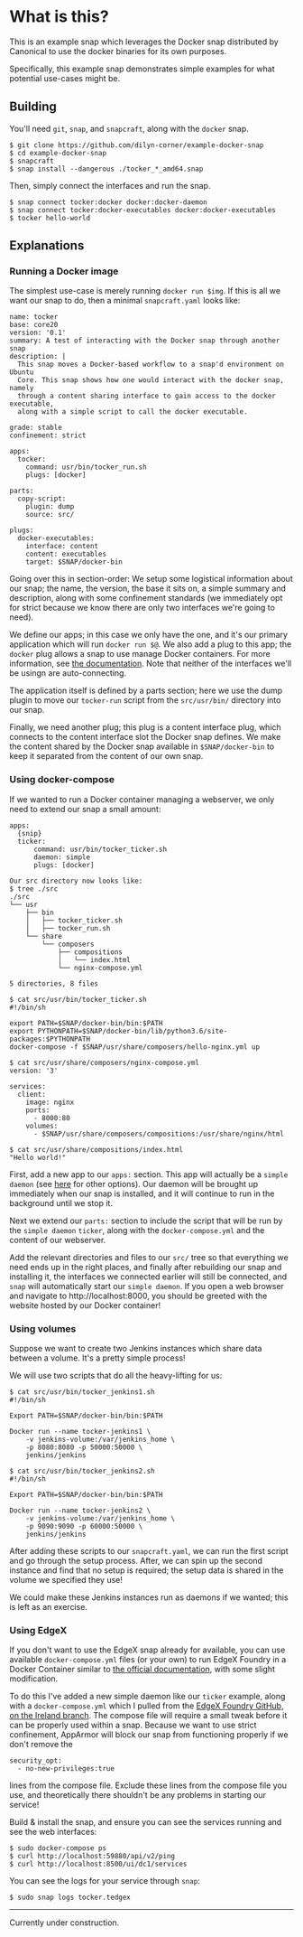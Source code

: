 # What is this?

This is an example snap which leverages the Docker snap distributed by Canonical
to use the docker binaries for its own purposes.

Specifically, this example snap demonstrates simple examples for what potential
use-cases might be.

## Building

You'll need `git`, `snap`, and `snapcraft`, along with the `docker` snap.

```
$ git clone https://github.com/dilyn-corner/example-docker-snap
$ cd example-docker-snap
$ snapcraft
$ snap install --dangerous ./tocker_*_amd64.snap
```

Then, simply connect the interfaces and run the snap.

```
$ snap connect tocker:docker docker:docker-daemon
$ snap connect tocker:docker-executables docker:docker-executables
$ tocker hello-world
```

## Explanations

### Running a Docker image

The simplest use-case is merely running `docker run $img`. If this is all we
want our snap to do, then a minimal `snapcraft.yaml` looks like:

```
name: tocker
base: core20
version: '0.1'
summary: A test of interacting with the Docker snap through another snap
description: |
  This snap moves a Docker-based workflow to a snap'd environment on Ubuntu
  Core. This snap shows how one would interact with the docker snap, namely
  through a content sharing interface to gain access to the docker executable,
  along with a simple script to call the docker executable.

grade: stable
confinement: strict

apps:
  tocker:
    command: usr/bin/tocker_run.sh
    plugs: [docker]

parts:
  copy-script:
    plugin: dump
    source: src/

plugs:
  docker-executables:
    interface: content
    content: executables
    target: $SNAP/docker-bin
```

Going over this in section-order:
We setup some logistical information about our snap; the name, the version, the
base it sits on, a simple summary and description, along with some confinement
standards (we immediately opt for strict because we know there are only two
interfaces we're going to need).

We define our apps; in this case we only have the one, and it's our primary
application which will run `docker run $@`. We also add a plug to this app; the
`docker` plug allows a snap to use manage Docker containers. For more
information, see [the
documentation](https://snapcraft.io/docs/docker-interface). Note that neither of
the interfaces we'll be usingn are auto-connecting.

The application itself is defined by a parts section; here we use the dump
plugin to move our `tocker-run` script from the `src/usr/bin/` directory into
our snap.

Finally, we need another plug; this plug is a content interface plug, which
connects to the content interface slot the Docker snap defines. We make the
content shared by the Docker snap available in `$SNAP/docker-bin` to keep it
separated from the content of our own snap.

### Using docker-compose

If we wanted to run a Docker container managing a webserver, we only need to
extend our snap a small amount:

```
apps:
  {snip}
  ticker:
      command: usr/bin/tocker_ticker.sh
      daemon: simple
      plugs: [docker]

Our src directory now looks like:
$ tree ./src
./src
└── usr
    ├── bin
    │   ├── tocker_ticker.sh
    │   ├── tocker_run.sh
    └── share
        └── composers
            ├── compositions
            │   └── index.html
            └── nginx-compose.yml

5 directories, 8 files

$ cat src/usr/bin/tocker_ticker.sh
#!/bin/sh

export PATH=$SNAP/docker-bin/bin:$PATH
export PYTHONPATH=$SNAP/docker-bin/lib/python3.6/site-packages:$PYTHONPATH
docker-compose -f $SNAP/usr/share/composers/hello-nginx.yml up

$ cat src/usr/share/composers/nginx-compose.yml
version: '3'

services:
  client:
    image: nginx
    ports:
      - 8000:80
    volumes:
      - $SNAP/usr/share/composers/compositions:/usr/share/nginx/html

$ cat src/usr/share/compositions/index.html
"Hello world!"
```

First, add a new app to our `apps:` section. This app will actually be a `simple
daemon` (see [here](https://snapcraft.io/docs/services-and-daemons) for other
options). Our daemon will be brought up immediately when our snap is installed,
and it will continue to run in the background until we stop it.

Next we extend our `parts:` section to include the script that will be run by
the `simple daemon` `ticker`, along with the `docker-compose.yml` and the
content of our webserver.

Add the relevant directories and files to our `src/` tree so that everything we
need ends up in the right places, and finally after rebuilding our snap and
installing it, the interfaces we connected earlier will still be connected, and
`snap` will automatically start our `simple daemon`. If you open a web browser and
navigate to http://localhost:8000, you should be greeted with the website hosted
by our Docker container!


### Using volumes

Suppose we want to create two Jenkins instances which share data between a
volume. It's a pretty simple process!

We will use two scripts that do all the heavy-lifting for us:

```
$ cat src/usr/bin/tocker_jenkins1.sh
#!/bin/sh

Export PATH=$SNAP/docker-bin/bin:$PATH

Docker run --name tocker-jenkins1 \
    -v jenkins-volume:/var/jenkins_home \
    -p 8080:8080 -p 50000:50000 \
    jenkins/jenkins

$ cat src/usr/bin/tocker_jenkins2.sh
#!/bin/sh

Export PATH=$SNAP/docker-bin/bin:$PATH

Docker run --name tocker-jenkins2 \
    -v jenkins-volume:/var/jenkins_home \
    -p 9090:9090 -p 60000:50000 \
    jenkins/jenkins
```

After adding these scripts to our `snapcraft.yaml`, we can run the first script
and go through the setup process. After, we can spin up the second instance and
find that no setup is required; the setup data is shared in the volume we
specified they use!

We could make these Jenkins instances run as daemons if we wanted; this is left
as an exercise.


### Using EdgeX

If you don't want to use the EdgeX snap already for available, you can use
available `docker-compose.yml` files (or your own) to run EdgeX Foundry in a
Docker Container similar to [the official
documentation](https://docs.edgexfoundry.org/2.0/getting-started/Ch-GettingStartedUsers/),
with some slight modification.

To do this I've added a new simple daemon like our `ticker` example, along with
a `docker-compose.yml` which I pulled from the [EdgeX Foundry GitHub, on the
Ireland
branch](https://github.com/edgexfoundry/edgex-compose/blob/ireland/docker-compose-no-secty.yml).
The compose file will require a small tweak before it can be properly used
within a snap. Because we want to use strict confinement, AppArmor will block
our snap from functioning properly if we don't remove the
```
security_opt:
  - no-new-privileges:true
```
lines from the compose file. Exclude these lines from the compose file you use,
and theoretically there shouldn't be any problems in starting our service!

Build & install the snap, and ensure you can see the services running and see
the web interfaces:

```
$ sudo docker-compose ps
$ curl http://localhost:59880/api/v2/ping
$ curl http://localhost:8500/ui/dc1/services
```

You can see the logs for your service through `snap`:
```
$ sudo snap logs tocker.tedgex
```

___
Currently under construction.
